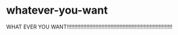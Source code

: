# whatever-you-want
WHAT EVER YOU WANT!!!!!!!!!!!!!!!!!!!!!!!!!!!!!!!!!!!!!!!!!!!!!!!!!!!!!!!!!!!!!!!!!!!!!!
